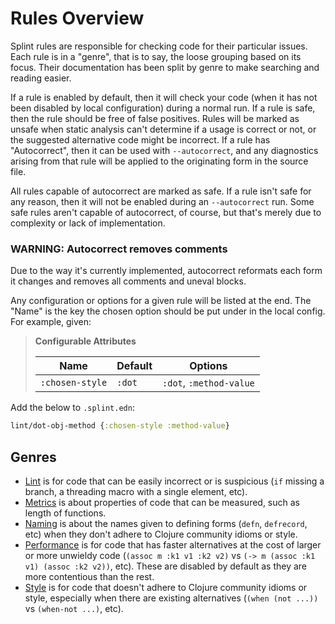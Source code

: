 # Rules Overview

Splint rules are responsible for checking code for their particular issues. Each rule is in a "genre", that is to say, the loose grouping based on its focus. Their documentation has been split by genre to make searching and reading easier.

If a rule is enabled by default, then it will check your code (when it has not been disabled by local configuration) during a normal run. If a rule is safe, then the rule should be free of false positives. Rules will be marked as unsafe when static analysis can't determine if a usage is correct or not, or the suggested alternative code might be incorrect. If a rule has "Autocorrect", then it can be used with `--autocorrect`, and any diagnostics arising from that rule will be applied to the originating form in the source file.

All rules capable of autocorrect are marked as safe. If a rule isn't safe for any reason, then it will not be enabled during an `--autocorrect` run. Some safe rules aren't capable of autocorrect, of course, but that's merely due to complexity or lack of implementation.

### WARNING: Autocorrect removes comments

Due to the way it's currently implemented, autocorrect reformats each form it changes and removes all comments and uneval blocks.

Any configuration or options for a given rule will be listed at the end. The "Name" is the key the chosen option should be put under in the local config. For example, given:

> **Configurable Attributes**
>
> | Name            | Default | Options                 |
> | --------------- | ------- | ----------------------- |
> | `:chosen-style` | `:dot`  | `:dot`, `:method-value` |

Add the below to `.splint.edn`:

```clojure
lint/dot-obj-method {:chosen-style :method-value}
```

## Genres

* [Lint](rules/lint.md) is for code that can be easily incorrect or is suspicious (`if` missing a branch, a threading macro with a single element, etc).
* [Metrics](rules/metrics.md) is about properties of code that can be measured, such as length of functions.
* [Naming](rules/naming.md) is about the names given to defining forms (`defn`, `defrecord`, etc) when they don't adhere to Clojure community idioms or style.
* [Performance](rules/performance.md) is for code that has faster alternatives at the cost of larger or more unwieldy code (`(assoc m :k1 v1 :k2 v2)` vs `(-> m (assoc :k1 v1) (assoc :k2 v2))`, etc). These are disabled by default as they are more contentious than the rest.
* [Style](rules/style.md) is for code that doesn't adhere to Clojure community idioms or style, especially when there are existing alternatives (`(when (not ...))` vs `(when-not ...)`, etc).
